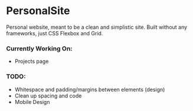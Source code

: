 # PersonalSite

Personal website, meant to be a clean and simplistic site. Built without any frameworks, just CSS Flexbox and Grid.

### Currently Working On:
* Projects page

### TODO:

* Whitespace and padding/margins between elements (design)
* Clean up spacing and code
* Mobile Design
